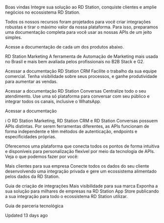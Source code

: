 Boas vindas
Integre sua solução ao RD Station, conquiste clientes e amplie negócios no ecossistema RD Station.


Todos os nossos recursos foram projetados para você criar integrações robustas e tirar o máximo valor da nossa plataforma. Para isso, preparamos uma documentação completa para você usar as nossas APIs de um jeito simples.

Acesse a documentação de cada um dos produtos abaixo.


RD Station Marketing
A ferramenta de Automação de Marketing mais usada no Brasil e mais bem avaliada pelos profissionais no B2B Stack e G2.


Acessar a documentação
RD Station CRM
Facilite o trabalho da sua equipe comercial. Tenha visibilidade sobre seus processos, e ganhe produtividade para aumentar as vendas.


Acessar a documentação
RD Station Conversas
Centralize todo o seu atendimento. Use uma só plataforma para conversar com seu público e integrar todos os canais, inclusive o WhatsApp.


Acessar a documentação

ℹ️
O RD Station Marketing, RD Station CRM e RD Station Conversas possuem APIs distintas.
Por serem ferramentas diferentes, as APIs funcionam de forma independente e têm métodos de autenticação, endpoints e especificidades próprias.


Oferecemos uma plataforma que conecta todos os pontos de forma intuitiva e disponíveis para personalização flexível por meio da tecnologia de APIs. Veja o que podemos fazer por você:

Mais clientes para sua empresa
Conecte todos os dados do seu cliente desenvolvendo uma integração privada e gere um ecossistema alimentado pelos dados da RD Station.


Guia de criação de integrações
Mais visibilidade para sua marca
Exponha a sua solução para milhares de empresas na RD Station App Store publicando a sua integração para todo o ecossistema RD Station utilizar.


Guia de parceria tecnológica

Updated 13 days ago

